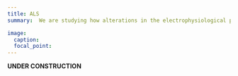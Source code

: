 ```yaml
---
title: ALS
summary:  We are studying how alterations in the electrophysiological properties of spinal motoneurons in particular, and spinal networks in general, could lead to motoneuron degeneration

image:
  caption: 
  focal_point: 
---
```


**UNDER CONSTRUCTION**